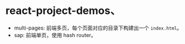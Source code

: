 # react-project-demos、

- multi-pages: 前端多页，每个页面对应的目录下构建出一个 `index.html`。
- sap: 前端单页，使用 hash router。